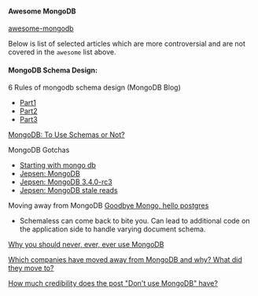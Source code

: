 #### Awesome MongoDB
[awesome-mongodb](https://github.com/ramnes/awesome-mongodb)

Below is list of selected articles which are more controversial and are not covered 
in the `awesome` list above.
#### MongoDB Schema Design:

6 Rules of mongodb schema design (MongoDB Blog)
- [Part1](https://www.mongodb.com/blog/post/6-rules-of-thumb-for-mongodb-schema-design-part-1)
- [Part2](https://www.mongodb.com/blog/post/6-rules-of-thumb-for-mongodb-schema-design-part-2)
- [Part3](https://www.mongodb.com/blog/post/6-rules-of-thumb-for-mongodb-schema-design-part-3)

[MongoDB: To Use Schemas or Not?](https://www.compose.com/articles/mongodb-with-and-without-schemas/)

MongoDB Gotchas
- [Starting with mongo db](https://www.infoq.com/articles/Starting-With-MongoDB/)
- [Jepsen: MongoDB](https://aphyr.com/posts/284-jepsen-mongodb)
- [Jepsen: MongoDB 3.4.0-rc3](https://jepsen.io/analyses/mongodb-3-4-0-rc3)
- [Jepsen: MongoDB stale reads](https://aphyr.com/posts/322-call-me-maybe-mongodb-stale-reads)

Moving away from MongoDB
[Goodbye Mongo, hello postgres](https://developer.olery.com/blog/goodbye-mongodb-hello-postgresql/)
- Schemaless can come back to bite you. Can lead to additional code on the application side 
to handle varying document schema.

[Why you should never, ever, ever use MongoDB](http://cryto.net/~joepie91/blog/2015/07/19/why-you-should-never-ever-ever-use-mongodb/)

[Which companies have moved away from MongoDB and why? What did they move to?](https://www.quora.com/Which-companies-have-moved-away-from-MongoDB-and-why-What-did-they-move-to/answer/Ga%C3%ABtan-Voyer-Perrault?share=1&srid=uDt8)

[How much credibility does the post "Don't use MongoDB" have?](https://www.quora.com/How-much-credibility-does-the-post-Dont-use-MongoDB-have/answer/Ga%C3%ABtan-Voyer-Perrault?share=1&srid=uDt8)  

